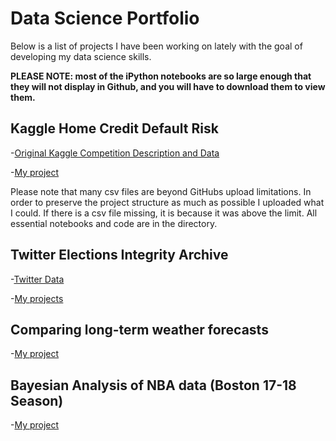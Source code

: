 # Data Science Portfolio

Below is a list of projects I have been working on lately with the goal of developing my data science skills. 

__PLEASE NOTE: most of the iPython notebooks are so large enough that they will not display in Github, and you will have to download them to view them.__

## Kaggle Home Credit Default Risk

-[Original Kaggle Competition Description and Data](https://www.kaggle.com/c/home-credit-default-risk)

-[My project](Kaggle_Home_Credit_Default_Risk/) 

Please note that many csv files are beyond GitHubs upload limitations. In order to preserve the project structure as much as possible I uploaded what I could. If there is a csv file missing, it is because it was above the limit. All essential notebooks and code are in the directory.

## Twitter Elections Integrity Archive

-[Twitter Data](https://about.twitter.com/en_us/values/elections-integrity.html#data)

-[My projects](Twitter_Elections_Integrity_Archive/)

## Comparing long-term weather forecasts

-[My project](Comparing_long-term_weather_forecasts/) 

## Bayesian Analysis of NBA data (Boston 17-18 Season)

-[My project](Bayesian_NBA_Analysis/) 
